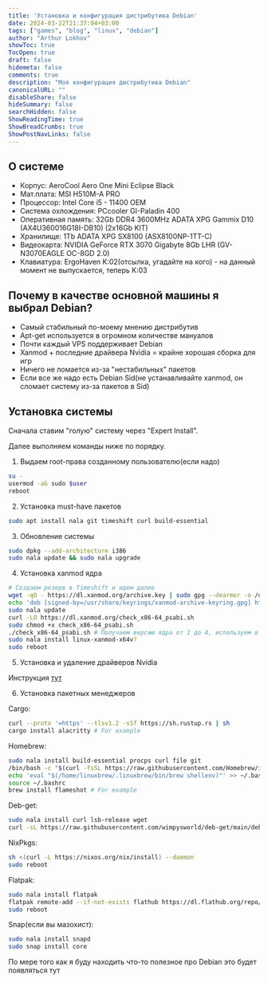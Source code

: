 ```yaml
---
title: 'Установка и конфигурация дистрибутива Debian'
date: 2024-03-22T21:37:04+03:00
tags: ["games", "blog", "linux", "debian"]
author: "Arthur Lokhov"
showToc: true
TocOpen: true
draft: false
hidemeta: false
comments: true
description: "Моя конфигурация дистрибутива Debian"
canonicalURL: ""
disableShare: false
hideSummary: false
searchHidden: false
ShowReadingTime: true
ShowBreadCrumbs: true
ShowPostNavLinks: false
---
```


## О системе

- Корпус: AeroCool Aero One Mini Eclipse Black
- Мат.плата: MSI H510M-A PRO
- Процессор: Intel Core i5 - 11400 OEM
- Система охлождения: PCcooler GI-Paladin 400
- Оперативная память: 32Gb DDR4 3600MHz ADATA XPG Gammix D10 (AX4U360016G18I-DB10) (2x16Gb KIT)
- Хранилище: 1Tb ADATA XPG SX8100 (ASX8100NP-1TT-C)
- Видеокарта: NVIDIA GeForce RTX 3070 Gigabyte 8Gb LHR (GV-N3070EAGLE OC-8GD 2.0)
- Клавиатура: ErgoHaven K:02(отсылка, угадайте на кого) - на данный момент не выпускается, теперь K:03

## Почему в качестве основной машины я выбрал Debian?

- Самый стабильный по-моему мнению дистрибутив
- Apt-get используется в огромном количестве мануалов
- Почти каждый VPS поддерживает Debian
- Xanmod + последние драйвера Nvidia = крайне хорошая сборка для игр
- Ничего не ломается из-за "нестабильных" пакетов
- Если все же надо есть Debian Sid(не устанавливайте xanmod, он сломает систему из-за пакетов в Sid)

## Установка системы

Сначала ставим "голую" систему через "Expert Install".

Далее выполняем команды ниже по порядку.

1. Выдаем root-права созданному пользователю(если надо)
```sh
su -
usermod -aG sudo $user
reboot
```
2. Установка must-have пакетов
```sh
sudo apt install nala git timeshift curl build-essential
```
3. Обновление системы
```sh
sudo dpkg --add-architecture i386
sudo nala update && sudo nala upgrade
```
4. Установка xanmod ядра
```sh
# Создаем резерв в Timeshift и идем далее
wget -qO - https://dl.xanmod.org/archive.key | sudo gpg --dearmor -o /usr/share/keyrings/xanmod-archive-keyring.gpg
echo 'deb [signed-by=/usr/share/keyrings/xanmod-archive-keyring.gpg] http://deb.xanmod.org releases main' | sudo tee /etc/apt/sources.list.d/xanmod-release.list
sudo nala update
curl -LO https://dl.xanmod.org/check_x86-64_psabi.sh
sudo chmod +x check_x86-64_psabi.sh
./check_x86-64_psabi.sh # Получаем версию ядра от 1 до 4, используем в команде ниже вместо ?
sudo nala install linux-xanmod-x64v?
sudo reboot
```
5. Установка и удаление драйверов Nvidia

Инструкция [тут](https://i4ox.github.io/devops_blog/post/nvidia_debian/nvidia/)

6. Установка пакетных менеджеров

Cargo:

```sh
curl --proto '=https' --tlsv1.2 -sSf https://sh.rustup.rs | sh
cargo install alacritty # For example
```

Homebrew:

```sh
sudo nala install build-essential procps curl file git
/bin/bash -c "$(curl -fsSL https://raw.githubusercontent.com/Homebrew/install/HEAD/install.sh)"
echo 'eval "$(/home/linuxbrew/.linuxbrew/bin/brew shellenv)"' >> ~/.bashrc
source ~/.bashrc
brew install flameshot # For example
```

Deb-get:

```sh
sudo nala install curl lsb-release wget
curl -sL https://raw.githubusercontent.com/wimpysworld/deb-get/main/deb-get | sudo -E bash -s install deb-get
```

NixPkgs:

```sh
sh <(curl -L https://nixos.org/nix/install) --daemon
sudo reboot
```

Flatpak:

```sh
sudo nala install flatpak
flatpak remote-add --if-not-exists flathub https://dl.flathub.org/repo/flathub.flatpakrepo
sudo reboot
```

Snap(если вы мазохист):

```sh
sudo nala install snapd
sudo snap install core
```

По мере того как я буду находить что-то полезное про Debian это будет появляться тут
